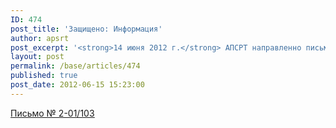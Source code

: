 ```yaml
---
ID: 474
post_title: 'Защищено: Информация'
author: apsrt
post_excerpt: '<strong>14 июня 2012 г.</strong> АПСРТ направленно письмо за № 2-01/103 в адрес организаций – членов с дополнительной информацией по вопросам категорирования судов и объектов, в связи с принятием Минтрансом России приказа № 105 от 24.04.2012г.'
layout: post
permalink: /base/articles/474
published: true
post_date: 2012-06-15 15:23:00
---
```

<a href="http://www.apsrt.ru/docs/s67s.doc"><span style="text-decoration:underline;"> Письмо № 2-01/103 </span></a>